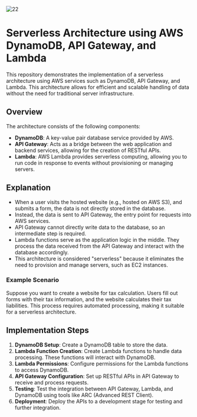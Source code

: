 ![22](https://github.com/saikiranpi/mastering-aws/assets/109568252/d234cdd4-6113-4e86-a335-c78d6a2e3e44)


# Serverless Architecture using AWS DynamoDB, API Gateway, and Lambda

This repository demonstrates the implementation of a serverless architecture using AWS services such as DynamoDB, API Gateway, and Lambda. This architecture allows for efficient and scalable handling of data without the need for traditional server infrastructure.

## Overview

The architecture consists of the following components:

- **DynamoDB**: A key-value pair database service provided by AWS.
- **API Gateway**: Acts as a bridge between the web application and backend services, allowing for the creation of RESTful APIs.
- **Lambda**: AWS Lambda provides serverless computing, allowing you to run code in response to events without provisioning or managing servers.

## Explanation

- When a user visits the hosted website (e.g., hosted on AWS S3), and submits a form, the data is not directly stored in the database.
- Instead, the data is sent to API Gateway, the entry point for requests into AWS services.
- API Gateway cannot directly write data to the database, so an intermediate step is required.
- Lambda functions serve as the application logic in the middle. They process the data received from the API Gateway and interact with the database accordingly.
- This architecture is considered "serverless" because it eliminates the need to provision and manage servers, such as EC2 instances.

### Example Scenario

Suppose you want to create a website for tax calculation. Users fill out forms with their tax information, and the website calculates their tax liabilities. This process requires automated processing, making it suitable for a serverless architecture.

## Implementation Steps

1. **DynamoDB Setup**: Create a DynamoDB table to store the data.
2. **Lambda Function Creation**: Create Lambda functions to handle data processing. These functions will interact with DynamoDB.
3. **Lambda Permissions**: Configure permissions for the Lambda functions to access DynamoDB.
4. **API Gateway Configuration**: Set up RESTful APIs in API Gateway to receive and process requests.
5. **Testing**: Test the integration between API Gateway, Lambda, and DynamoDB using tools like ARC (Advanced REST Client).
6. **Deployment**: Deploy the APIs to a development stage for testing and further integration.
